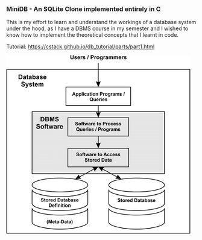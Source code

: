 ### MiniDB - An SQLite Clone implemented entirely in C ###

This is my effort to learn and understand the workings of a database system under the hood, as I have a DBMS course in my semester and I wished to know how to implement the theoretical concepts that I learnt in code.

Tutorial: https://cstack.github.io/db_tutorial/parts/part1.html

![DBMS Picture](./public/db.png)